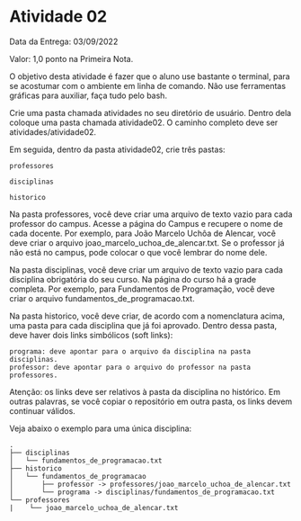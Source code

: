 # Atividade 02

Data da Entrega: 03/09/2022

Valor: 1,0 ponto na Primeira Nota.

O objetivo desta atividade é fazer que o aluno use bastante o terminal, para se acostumar com o ambiente em linha de comando. Não use ferramentas gráficas para auxiliar, faça tudo pelo bash. 

Crie uma pasta chamada atividades no seu diretório de usuário. Dentro dela coloque uma pasta chamada atividade02. O caminho completo deve ser atividades/atividade02.

Em seguida, dentro da pasta atividade02, crie três pastas:



    professores

    disciplinas

    historico



Na pasta professores, você deve criar uma arquivo de texto vazio para cada professor do campus. Acesse a página do Campus e recupere o nome de cada docente. Por exemplo, para João Marcelo Uchôa de Alencar, você deve criar o arquivo joao_marcelo_uchoa_de_alencar.txt. Se o professor já não está no campus, pode colocar o que você lembrar do nome dele.



Na pasta disciplinas, você deve criar um arquivo de texto vazio para cada disciplina obrigatória do seu curso. Na página do curso há a grade completa. Por exemplo, para Fundamentos de Programação, você deve criar o arquivo fundamentos_de_programacao.txt.



Na pasta historico, você deve criar, de acordo com a nomenclatura acima, uma pasta para cada disciplina que já foi aprovado. Dentro dessa pasta, deve haver dois links simbólicos (soft links):



    programa: deve apontar para o arquivo da disciplina na pasta disciplinas.
    professor: deve apontar para o arquivo do professor na pasta professores.


Atenção: os links deve ser relativos à pasta da disciplina no histórico. Em outras palavras, se você copiar o repositório em outra pasta, os links devem continuar válidos.

Veja abaixo o exemplo para uma única disciplina:

```
.
├── disciplinas
│   └── fundamentos_de_programacao.txt
├── historico
│   └── fundamentos_de_programacao
│       ├── professor -> professores/joao_marcelo_uchoa_de_alencar.txt
│       └── programa -> disciplinas/fundamentos_de_programacao.txt
└── professores
|    └── joao_marcelo_uchoa_de_alencar.txt
````
